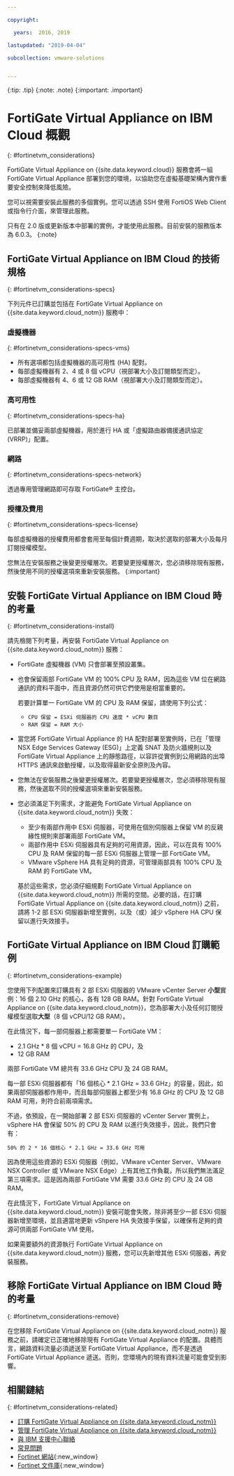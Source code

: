 ```yaml
---

copyright:

  years:  2016, 2019

lastupdated: "2019-04-04"

subcollection: vmware-solutions


---
```


{:tip: .tip}
{:note: .note}
{:important: .important}

# FortiGate Virtual Appliance on IBM Cloud 概觀
{: #fortinetvm_considerations}

FortiGate Virtual Appliance on {{site.data.keyword.cloud}} 服務會將一組 FortiGate Virtual Appliance 部署到您的環境，以協助您在虛擬基礎架構內實作重要安全控制來降低風險。

您可以視需要安裝此服務的多個實例。您可以透過 SSH 使用 FortiOS Web Client 或指令行介面，來管理此服務。

只有在 2.0 版或更新版本中部署的實例，才能使用此服務。目前安裝的服務版本為 6.0.3。
{:note}

## FortiGate Virtual Appliance on IBM Cloud 的技術規格
{: #fortinetvm_considerations-specs}


下列元件已訂購並包括在 FortiGate Virtual Appliance on {{site.data.keyword.cloud_notm}} 服務中：

### 虛擬機器
{: #fortinetvm_considerations-specs-vms}

* 所有選項都包括虛擬機器的高可用性 (HA) 配對。
* 每部虛擬機器有 2、4 或 8 個 vCPU（視部署大小及訂閱類型而定）。
* 每部虛擬機器有 4、6 或 12 GB RAM（視部署大小及訂閱類型而定）。

### 高可用性
{: #fortinetvm_considerations-specs-ha}

已部署並備妥兩部虛擬機器，用於進行 HA 或「虛擬路由器備援通訊協定 (VRRP)」配置。

### 網路
{: #fortinetvm_considerations-specs-network}

透過專用管理網路即可存取 FortiGate® 主控台。

### 授權及費用
{: #fortinetvm_considerations-specs-license}

每部虛擬機器的授權費用都會套用至每個計費週期，取決於選取的部署大小及每月訂閱授權模型。

您無法在安裝服務之後變更授權層次。若要變更授權層次，您必須移除現有服務，然後使用不同的授權選項來重新安裝服務。
{:important}

## 安裝 FortiGate Virtual Appliance on IBM Cloud 時的考量
{: #fortinetvm_considerations-install}

請先檢閱下列考量，再安裝 FortiGate Virtual Appliance on {{site.data.keyword.cloud_notm}} 服務：
* FortiGate 虛擬機器 (VM) 只會部署至預設叢集。
* 也會保留兩部 FortiGate VM 的 100% CPU 及 RAM，因為這些 VM 位在網路通訊的資料平面中，而且資源仍然可供它們使用是相當重要的。

  若要計算單一 FortiGate VM 的 CPU 及 RAM 保留，請使用下列公式：
   * `CPU 保留 = ESXi 伺服器的 CPU 速度 * vCPU 數目`
   * `RAM 保留 = RAM 大小`
* 當您將 FortiGate Virtual Appliance 的 HA 配對部署至實例時，已在「管理 NSX Edge Services Gateway (ESG)」上定義 SNAT 及防火牆規則以及 FortiGate Virtual Appliance 上的靜態路徑，以容許從實例到公用網路的出埠 HTTPS 通訊來啟動授權，以及取得最新安全原則及內容。
* 您無法在安裝服務之後變更授權層次。若要變更授權層次，您必須移除現有服務，然後選取不同的授權選項來重新安裝服務。
* 您必須滿足下列需求，才能避免 FortiGate Virtual Appliance on {{site.data.keyword.cloud_notm}} 失敗：
   * 至少有兩部作用中 ESXi 伺服器，可使用在個別伺服器上保留 VM 的反親緣性規則來部署兩部 FortiGate VM。
   * 兩部作用中 ESXi 伺服器具有足夠的可用資源，因此，可以在具有 100% CPU 及 RAM 保留的每一部 ESXi 伺服器上管理一部 FortiGate VM。
   * VMware vSphere HA 具有足夠的資源，可管理兩部具有 100% CPU 及 RAM 的 FortiGate VM。

  基於這些需求，您必須仔細規劃 FortiGate Virtual Appliance on {{site.data.keyword.cloud_notm}} 所需的空間。必要的話，在訂購 FortiGate Virtual Appliance on {{site.data.keyword.cloud_notm}} 之前，請將 1-2 部 ESXi 伺服器新增至實例，以及（或）減少 vSphere HA CPU 保留以進行失效接手。

## FortiGate Virtual Appliance on IBM Cloud 訂購範例
{: #fortinetvm_considerations-example}

您使用下列配置來訂購具有 2 部 ESXi 伺服器的 VMware vCenter Server **小型**實例：16 個 2.10 GHz 的核心，各有 128 GB RAM。針對 FortiGate Virtual Appliance on {{site.data.keyword.cloud_notm}}，您為部署大小及任何訂閱授權模型選取**大型**（8 個 vCPU/12 GB RAM）。

在此情況下，每一部伺服器上都需要單一 FortiGate VM：
* 2.1 GHz * 8 個 vCPU = 16.8 GHz 的 CPU，及
* 12 GB RAM

兩部 FortiGate VM 總共有 33.6 GHz CPU 及 24 GB RAM。

每一部 ESXi 伺服器都有「16 個核心 * 2.1 GHz = 33.6 GHz」的容量，因此，如果兩部伺服器都作用中，而且每部伺服器上都至少有 16.8 GHz 的 CPU 及 12 GB RAM 可用，則符合前兩項需求。

不過，依預設，在一開始部署 2 部 ESXi 伺服器的 vCenter Server 實例上，vSphere HA 會保留 50% 的 CPU 及 RAM 以進行失效接手，因此，我們只會有：

`50% 的 2 * 16 個核心 * 2.1 GHz = 33.6 GHz 可用`

因為使用這些資源的 ESXi 伺服器（例如，VMware vCenter Server、VMware NSX Controller 或 VMware NSX Edge）上有其他工作負載，所以我們無法滿足第三項需求。這是因為兩部 FortiGate VM 需要 33.6 GHz 的 CPU 及 24 GB RAM。

在此情況下，FortiGate Virtual Appliance on {{site.data.keyword.cloud_notm}} 安裝可能會失敗，除非將至少一部 ESXi 伺服器新增至環境，並且適當地更新 vShpere HA 失效接手保留，以確保有足夠的資源可供兩部 FortiGate VM 使用。

如果需要額外的資源執行 FortiGate Virtual Appliance on {{site.data.keyword.cloud_notm}} 服務，您可以先新增其他 ESXi 伺服器，再安裝服務。

## 移除 FortiGate Virtual Appliance on IBM Cloud 時的考量
{: #fortinetvm_considerations-remove}

在您移除 FortiGate Virtual Appliance on {{site.data.keyword.cloud_notm}} 服務之前，請確定已正確地移除現有 FortiGate Virtual Appliance 的配置。具體而言，網路資料流量必須遞送至 FortiGate Virtual Appliance，而不是透過 FortiGate Virtual Appliance 遞送。否則，您環境內的現有資料流量可能會受到影響。

## 相關鏈結
{: #fortinetvm_considerations-related}

* [訂購 FortiGate Virtual Appliance on {{site.data.keyword.cloud_notm}}](/docs/services/vmwaresolutions/services?topic=vmware-solutions-fortinetvm_ordering)
* [管理 FortiGate Virtual Appliance on {{site.data.keyword.cloud_notm}}](/docs/services/vmwaresolutions/services?topic=vmware-solutions-managingfortinetvm)
* [與 IBM 支援中心聯絡](/docs/services/vmwaresolutions/vmonic?topic=vmware-solutions-trbl_support)
* [常見問題](/docs/services/vmwaresolutions/vmonic?topic=vmware-solutions-faq)
* [Fortinet 網站](https://www.fortinet.com/){:new_window}
* [Fortinet 文件庫](https://docs.fortinet.com/product/fortigate/6.2){:new_window}
